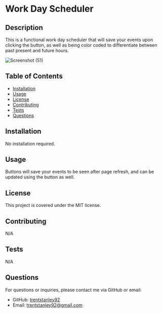 # Work Day Scheduler

## Description
This is a functional work day scheduler that will save your events upon clicking the button, as well as being color coded to differentiate between past present and future hours.

![Screenshot (51)](https://github.com/trentstanley92/Work-Day-Scheduler-Trent-Stanley/assets/128270132/5ec001bd-6e15-4309-a027-7b206246e408)


## Table of Contents
- [Installation](#installation)
- [Usage](#usage)
- [License](#license)
- [Contributing](#contributing)
- [Tests](#tests)
- [Questions](#questions)

## Installation
No installation required.

## Usage
Buttons will save your events to be seen after page refresh, and can be updated using the button as well.

## License
This project is covered under the MIT license.

## Contributing
N/A

## Tests
N/A

## Questions
For questions or inquiries, please contact me via GitHub or email:
- GitHub: [trentstanley92](https://github.com/trentstanley92)
- Email: trentstanley92@gmail.com
